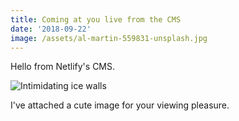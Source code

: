 ```yaml
---
title: Coming at you live from the CMS
date: '2018-09-22'
image: /assets/al-martin-559831-unsplash.jpg
---
```

Hello from Netlify's CMS.

![Intimidating ice walls](/assets/jonatan-pie-234237-unsplash.jpg)

I've attached a cute image for your viewing pleasure.
